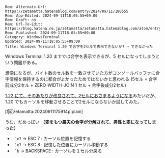 ```header
Rem: Alternate-Url: https://zetamatta.hatenablog.com/entry/2024/09/11/180555
Rem: App-Edited: 2024-09-11T18:05:55+09:00
Rem: Draft: no
Rem: Url-To-Edit: https://blog.hatena.ne.jp/zetamatta/zetamatta.hatenablog.com/atom/entry/6802340630905540296
Rem: Published: 2024-09-11T18:05:55+09:00
Category: WindowsTerminal
Updated: 2024-09-11T18:05:55+09:00
Title: Windows Terminal 1.20 で合字を2セルで表示できないか? → できなかった
```
[prev]: https://zetamatta.hatenablog.com/entry/2024/08/30/025425

Windows Terminal 1.20 まででは合字を表示できるが、5 セルになってしまうという問題がある。

想像になるが、バイト数のセル数を一致させていた方がコンソールバッファに合字情報を保持するのに都合がよかったためではないかと思われる (5セル = 合字前成分2セル + ZERO-WIDTH-JOIN 1 セル + 合字後成分2セル)

[1.22 にて、そのあたりが改良されて、2セルにおさまるようになる][prev]みたいだが、1.20 でもカーソルを移動させることで2セルにならないか試してみた。

[f:id:zetamatta:20240911175914p:plain]

うむ、だめっぽい  **（麦をもつ農夫の合字が分解されて、男性と麦になってしまった）**

- `` `e7`` → ESC 7 : カーソル位置を記憶する
- `` `e7`` → ESC 8 : 記憶した位置にカーソル移動する
- `` `b`` → BACKSPACE : カーソルを１セル分戻る
